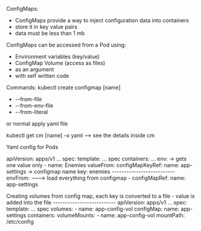 ConfigMaps:
- ConfigMaps provide a way to inject configuration data into containers
- store it in key value pairs
- data must be less than 1 mb

ConfigMaps can be accessed from a Pod using:
- Environment variables (key/value)
- ConfigMap Volume (access as files)
- as an argument
- with self written code

Commands:
kubectl create configmap [name]
  - --from-file
  - --from-env-file
  - --from-literal

  or normal apply yaml file

  kubectl get cm [name] -o yaml --> see the details inside cm

  Yaml config for Pods

  apiVersion: apps/v1
  ...
  spec:
    template:
    ...
    spec
      containers: ...
      env: -> gets one value only
      - name: Enemies
        valueFrom:
          configMapKeyRef:
            name: app-settings -> configmap name
            key: enemies
      --------------------------
      envFrom: ---> load everything from configmap
      - configMapRef:
        name: app-settings
      
Creating volumes from config map, each key is converted to a file - value is added into the file
      --------------------------
 apiVersion: apps/v1
  ...
  spec:
    template:
    ...
    spec
      volumes:
        - name: app-config-vol
          configMap:
            name: app-settings
      containers:
        volumeMounts:
          - name: app-config-vol
            mountPath: /etc/config
